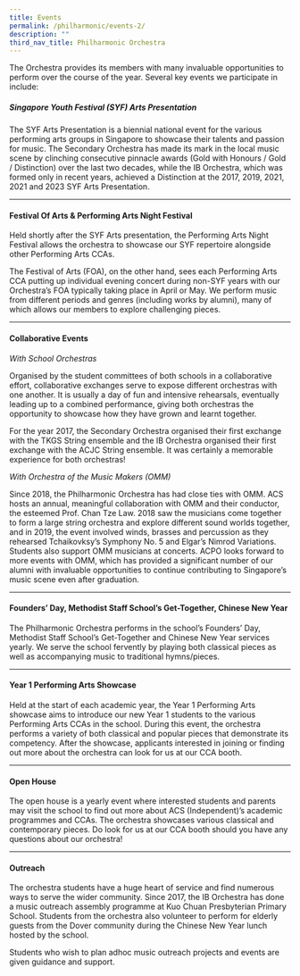 ```yaml
---
title: Events
permalink: /philharmonic/events-2/
description: ""
third_nav_title: Philharmonic Orchestra
---
```

The Orchestra provides its members with many invaluable opportunities to perform over the course of the year. Several key events we participate in include:

##### Singapore Youth Festival (SYF) Arts Presentation

The SYF Arts Presentation is a biennial national event for the various performing arts groups in Singapore to showcase their talents and passion for music. The Secondary Orchestra has made its mark in the local music scene by clinching consecutive pinnacle awards (Gold with Honours / Gold / Distinction) over the last two decades, while the IB Orchestra, which was formed only in recent years, achieved a Distinction at the 2017, 2019,  2021, 2021 and 2023 SYF Arts Presentation.

* * *

#### Festival Of Arts & Performing Arts Night Festival

Held shortly after the SYF Arts presentation, the Performing Arts Night Festival allows the orchestra to showcase our SYF repertoire alongside other Performing Arts CCAs.

The Festival of Arts (FOA), on the other hand, sees each Performing Arts CCA putting up individual evening concert during non-SYF years with our Orchestra’s FOA typically taking place in April or May. We perform music from different periods and genres (including works by alumni), many of which allows our members to explore challenging pieces.

* * *

#### Collaborative Events

_With School Orchestras_

Organised by the student committees of both schools in a collaborative effort, collaborative exchanges serve to expose different orchestras with one another. It is usually a day of fun and intensive rehearsals, eventually leading up to a combined performance, giving both orchestras the opportunity to showcase how they have grown and learnt together.

For the year 2017, the Secondary Orchestra organised their first exchange with the TKGS String ensemble and the IB Orchestra organised their first exchange with the ACJC String ensemble. It was certainly a memorable experience for both orchestras!

_With Orchestra of the Music Makers (OMM)_

Since 2018, the Philharmonic Orchestra has had close ties with OMM. ACS hosts an annual, meaningful collaboration with OMM and their conductor, the esteemed Prof. Chan Tze Law. 2018 saw the musicians come together to form a large string orchestra and explore different sound worlds together, and in 2019, the event involved winds, brasses and percussion as they rehearsed Tchaikovksy’s Symphony No. 5 and Elgar’s Nimrod Variations. Students also support OMM musicians at concerts. ACPO looks forward to more events with OMM, which has provided a significant number of our alumni with invaluable opportunities to continue contributing to Singapore’s music scene even after graduation.

* * *

#### Founders’ Day, Methodist Staff School’s Get-Together, Chinese New Year

The Philharmonic Orchestra performs in the school’s Founders’ Day, Methodist Staff School’s Get-Together and Chinese New Year services yearly. We serve the school fervently by playing both classical pieces as well as accompanying music to traditional hymns/pieces.

* * *

#### Year 1 Performing Arts Showcase

Held at the start of each academic year, the Year 1 Performing Arts showcase aims to introduce our new Year 1 students to the various Performing Arts CCAs in the school. During this event, the orchestra performs a variety of both classical and popular pieces that demonstrate its competency. After the showcase, applicants interested in joining or finding out more about the orchestra can look for us at our CCA booth.

* * *

#### Open House

The open house is a yearly event where interested students and parents may visit the school to find out more about ACS (Independent)’s academic programmes and CCAs. The orchestra showcases various classical and contemporary pieces. Do look for us at our CCA booth should you have any questions about our orchestra!

* * *

#### Outreach

The orchestra students have a huge heart of service and find numerous ways to serve the wider community. Since 2017, the IB Orchestra has done a music outreach assembly programme at Kuo Chuan Presbyterian Primary School. Students from the orchestra also volunteer to perform for elderly guests from the Dover community during the Chinese New Year lunch hosted by the school.

Students who wish to plan adhoc music outreach projects and events are given guidance and support.